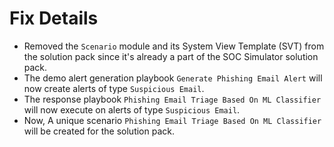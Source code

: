 # Fix Details

- Removed the `Scenario` module and its System View Template (SVT) from the solution pack since it's already a part of the SOC Simulator solution pack.
- The demo alert generation playbook `Generate Phishing Email Alert` will now create alerts of type `Suspicious Email`.
- The response playbook `Phishing Email Triage Based On ML Classifier` will now execute on alerts of type `Suspicious Email`.
- Now, A unique scenario `Phishing Email Triage Based On ML Classifier` will be created for the solution pack.